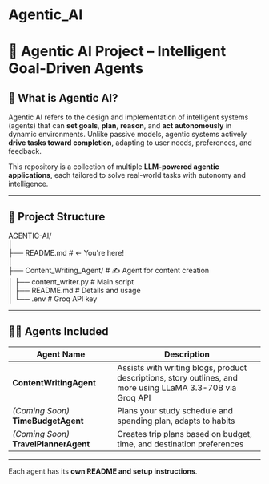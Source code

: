 # Agentic_AI
# 🤖 Agentic AI Project – Intelligent Goal-Driven Agents

## 🧠 What is Agentic AI?

Agentic AI refers to the design and implementation of intelligent systems (agents) that can **set goals**, **plan**, **reason**, and **act autonomously** in dynamic environments. Unlike passive models, agentic systems actively **drive tasks toward completion**, adapting to user needs, preferences, and feedback.

This repository is a collection of multiple **LLM-powered agentic applications**, each tailored to solve real-world tasks with autonomy and intelligence.

---

## 📁 Project Structure
AGENTIC-AI/  
│  
├── README.md # ← You're here!  
│  
├── Content_Writing_Agent/ # ✍️ Agent for content creation  
│ ├── content_writer.py # Main script  
│ ├── README.md # Details and usage  
│ └── .env # Groq API key

---

## 🤹‍♀️ Agents Included

| Agent Name              | Description |
|-------------------------|-------------|
| **ContentWritingAgent** | Assists with writing blogs, product descriptions, story outlines, and more using LLaMA 3.3-70B via Groq API |
| *(Coming Soon)* **TimeBudgetAgent** | Plans your study schedule and spending plan, adapts to habits |
| *(Coming Soon)* **TravelPlannerAgent** | Creates trip plans based on budget, time, and destination preferences |

---

Each agent has its **own README and setup instructions**.  

